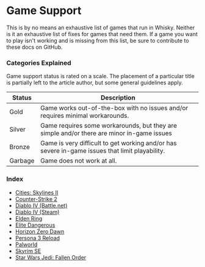 # Game Support

This is by no means an exhaustive list of games that run in Whisky.
Neither is it an exhaustive list of fixes for games that need them.
If a game you want to play isn't working and is missing from this list,
be sure to contribute to these docs on GitHub. 

### Categories Explained
Game support status is rated on a scale. The placement of a particular
title is partially left to the article author, but some general guidelines apply.

| Status  | Description                                                                                    |
|---------|------------------------------------------------------------------------------------------------|
| Gold    | Game works out-of-the-box with no issues and/or requires minimal workarounds.                  |
| Silver  | Game requires some workarounds, but they are simple and/or there are minor in-game issues      |
| Bronze  | Game is very difficult to get working and/or has severe in-game issues that limit playability. |
| Garbage | Game does not work at all.                                                                     |

### Index
- [Cities: Skylines II](./game-support/cities-skylines-2.md)
- [Counter-Strike 2](./game-support/counter-strike-2.md)
- [Diablo IV (Battle.net)](./game-support/diablo-4-battle-net.md)
- [Diablo IV (Steam)](./game-support/diablo-4-steam.md)
- [Elden Ring](./game-support/elden-ring.md)
- [Elite Dangerous](./game-support/elite-dangerous.md)
- [Horizon Zero Dawn](./game-support/horizon-zero-dawn.md)
- [Persona 3 Reload](./p3r.md)
- [Palworld](./game-support/palworld.md)
- [Skyrim SE](./game-support/skyrim-se.md)
- [Star Wars Jedi: Fallen Order](./game-support/sw-fallen-order.md)